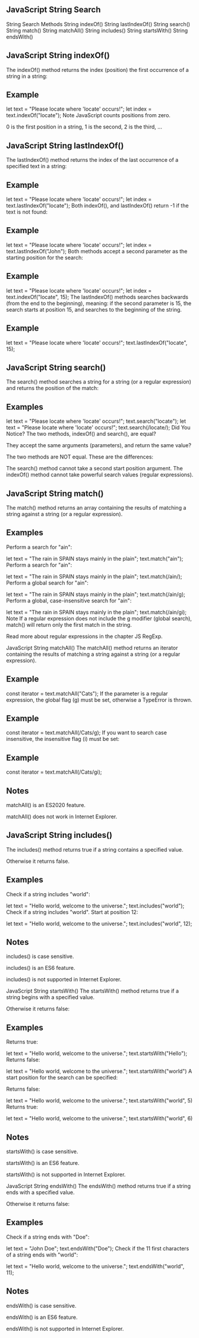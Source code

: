 ## JavaScript String Search

String Search Methods
String indexOf()
String lastIndexOf()
String search()
String match()
String matchAll()
String includes()
String startsWith()
String endsWith()

## JavaScript String indexOf()
The indexOf() method returns the index (position) the first occurrence of a string in a string:

## Example
let text = "Please locate where 'locate' occurs!";
let index = text.indexOf("locate");
Note
JavaScript counts positions from zero.

0 is the first position in a string, 1 is the second, 2 is the third, ...

## JavaScript String lastIndexOf()
The lastIndexOf() method returns the index of the last occurrence of a specified text in a string:

## Example
let text = "Please locate where 'locate' occurs!";
let index = text.lastIndexOf("locate");
Both indexOf(), and lastIndexOf() return -1 if the text is not found:

## Example
let text = "Please locate where 'locate' occurs!";
let index = text.lastIndexOf("John");
Both methods accept a second parameter as the starting position for the search:

## Example
let text = "Please locate where 'locate' occurs!";
let index = text.indexOf("locate", 15);
The lastIndexOf() methods searches backwards (from the end to the beginning), meaning: if the second parameter is 15, the search starts at position 15, and searches to the beginning of the string.

## Example
let text = "Please locate where 'locate' occurs!";
text.lastIndexOf("locate", 15);

## JavaScript String search()
The search() method searches a string for a string (or a regular expression) and returns the position of the match:

## Examples
let text = "Please locate where 'locate' occurs!";
text.search("locate");
let text = "Please locate where 'locate' occurs!";
text.search(/locate/);
Did You Notice?
The two methods, indexOf() and search(), are equal?

They accept the same arguments (parameters), and return the same value?

The two methods are NOT equal. These are the differences:

The search() method cannot take a second start position argument.
The indexOf() method cannot take powerful search values (regular expressions).


## JavaScript String match()
The match() method returns an array containing the results of matching a string against a string (or a regular expression).

## Examples
Perform a search for "ain":

let text = "The rain in SPAIN stays mainly in the plain";
text.match("ain");
Perform a search for "ain":

let text = "The rain in SPAIN stays mainly in the plain";
text.match(/ain/);
Perform a global search for "ain":

let text = "The rain in SPAIN stays mainly in the plain";
text.match(/ain/g);
Perform a global, case-insensitive search for "ain":

let text = "The rain in SPAIN stays mainly in the plain";
text.match(/ain/gi);
Note
If a regular expression does not include the g modifier (global search), match() will return only the first match in the string.

Read more about regular expressions in the chapter JS RegExp.

JavaScript String matchAll()
The matchAll() method returns an iterator containing the results of matching a string against a string (or a regular expression).

## Example
const iterator = text.matchAll("Cats");
If the parameter is a regular expression, the global flag (g) must be set, otherwise a TypeError is thrown.

## Example
const iterator = text.matchAll(/Cats/g);
If you want to search case insensitive, the insensitive flag (i) must be set:

## Example
const iterator = text.matchAll(/Cats/gi);
## Notes
matchAll() is an ES2020 feature.

matchAll() does not work in Internet Explorer.

## JavaScript String includes()
The includes() method returns true if a string contains a specified value.

Otherwise it returns false.

## Examples
Check if a string includes "world":

let text = "Hello world, welcome to the universe.";
text.includes("world");
Check if a string includes "world". Start at position 12:

let text = "Hello world, welcome to the universe.";
text.includes("world", 12);
## Notes
includes() is case sensitive.

includes() is an ES6 feature.

includes() is not supported in Internet Explorer.

JavaScript String startsWith()
The startsWith() method returns true if a string begins with a specified value.

Otherwise it returns false:

## Examples
Returns true:

let text = "Hello world, welcome to the universe.";
text.startsWith("Hello");
Returns false:

let text = "Hello world, welcome to the universe.";
text.startsWith("world")
A start position for the search can be specified:

Returns false:

let text = "Hello world, welcome to the universe.";
text.startsWith("world", 5)
Returns true:

let text = "Hello world, welcome to the universe.";
text.startsWith("world", 6)
## Notes
startsWith() is case sensitive.

startsWith() is an ES6 feature.

startsWith() is not supported in Internet Explorer.

JavaScript String endsWith()
The endsWith() method returns true if a string ends with a specified value.

Otherwise it returns false:

## Examples
Check if a string ends with "Doe":

let text = "John Doe";
text.endsWith("Doe");
Check if the 11 first characters of a string ends with "world":

let text = "Hello world, welcome to the universe.";
text.endsWith("world", 11);

## Notes
endsWith() is case sensitive.

endsWith() is an ES6 feature.

endsWith() is not supported in Internet Explorer.

